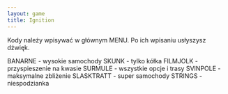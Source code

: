 ```yaml
---
layout: game
title: Ignition
---
```


Kody należy wpisywać w głównym MENU. Po ich wpisaniu 
usłyszysz 
dźwięk.

BANARNE 	- wysokie samochody
SKUNK 		- tylko kółka
FILMJOLK 	- przyspieszenie na kwasie
SURMULE 	- wszystkie opcje i trasy
SVINPOLE 	- maksymalne zbliżenie
SLASKTRATT 	- super samochody
STRINGS 		- niespodzianka
